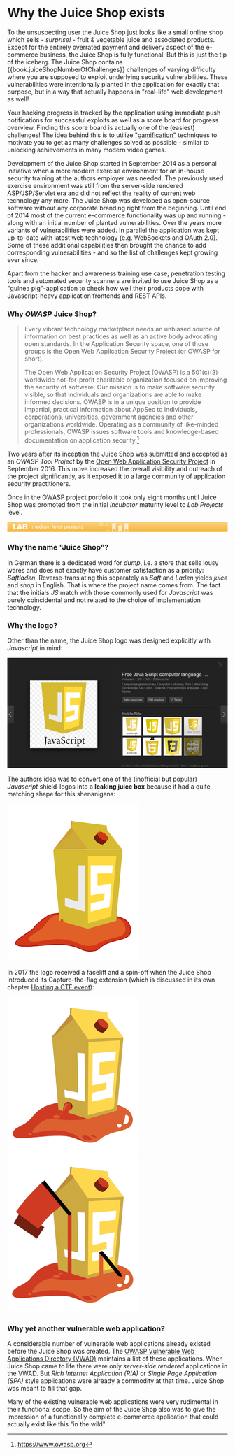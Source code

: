 # Why the Juice Shop exists

To the unsuspecting user the Juice Shop just looks like a small online
shop which sells - _surprise!_ - fruit & vegetable juice and associated
products. Except for the entirely overrated payment and delivery aspect
of the e-commerce business, the Juice Shop is fully functional. But this
is just the tip of the iceberg. The Juice Shop contains
{{book.juiceShopNumberOfChallenges}} challenges of varying difficulty
where you are supposed to exploit underlying security vulnerabilities.
These vulnerabilities were intentionally planted in the application for
exactly that purpose, but in a way that actually happens in "real-life"
web development as well!

Your hacking progress is tracked by the application using immediate push
notifications for successful exploits as well as a score board for
progress overview. Finding this score board is actually one of the
(easiest) challenges! The idea behind this is to utilize
["gamification"](https://en.wikipedia.org/wiki/Gamification) techniques
to motivate you to get as many challenges solved as possible - similar
to unlocking achievements in many modern video games.

Development of the Juice Shop started in September 2014 as a personal
initiative when a more modern exercise environment for an in-house
security training at the authors employer was needed. The previously
used exercise environment was still from the server-side rendered
ASP/JSP/Servlet era and did not reflect the reality of current web
technology any more. The Juice Shop was developed as open-source
software without any corporate branding right from the beginning. Until
end of 2014 most of the current e-commerce functionality was up and
running - along with an initial number of planted vulnerabilities. Over
the years more variants of vulnerabilities were added. In parallel the
application was kept up-to-date with latest web technology (e.g.
WebSockets and OAuth 2.0). Some of these additional capabilities then
brought the chance to add corresponding vulnerabilities - and so the
list of challenges kept growing ever since.

Apart from the hacker and awareness training use case, penetration
testing tools and automated security scanners are invited to use Juice
Shop as a "guinea pig"-application to check how well their products cope
with Javascript-heavy application frontends and REST APIs.

### Why _OWASP_ Juice Shop?

> Every vibrant technology marketplace needs an unbiased source of
> information on best practices as well as an active body advocating
> open standards. In the Application Security space, one of those groups
> is the Open Web Application Security Project (or OWASP for short).
>
> The Open Web Application Security Project (OWASP) is a 501(c)(3)
> worldwide not-for-profit charitable organization focused on improving
> the security of software. Our mission is to make software security
> visible, so that individuals and organizations are able to make
> informed decisions. OWASP is in a unique position to provide
> impartial, practical information about AppSec to individuals,
> corporations, universities, government agencies and other
> organizations worldwide. Operating as a community of like-minded
> professionals, OWASP issues software tools and knowledge-based
> documentation on application security.[^1]

Two years after its inception the Juice Shop was submitted and accepted
as an _OWASP Tool Project_ by the
[Open Web Application Security Project](https://owasp.org) in September
2016\. This move increased the overall visibility and outreach of the
project significantly, as it exposed it to a large community of
application security practitioners.

Once in the OWASP project portfolio it took only eight months until
Juice Shop was promoted from the initial _Incubator_ maturity level to
_Lab Projects_ level.

![OWASP Lab Projects](img/Lab_big.jpg)

### Why the name "Juice Shop"?

In German there is a dedicated word for _dump_, i.e. a store that sells
lousy wares and does not exactly have customer satisfaction as a
priority: _Saftladen_. Reverse-translating this separately as _Saft_ and
_Laden_ yields _juice_ and _shop_ in English. That is where the project
name comes from. The fact that the initials _JS_ match with those
commonly used for _Javascript_ was purely coincidental and not related
to the choice of implementation technology.

### Why the logo?

Other than the name, the Juice Shop logo was designed explicitly with
_Javascript_ in mind:

![Inofficial JS Shield](img/JS_Shield.png)

The authors idea was to convert one of the (inofficial but popular)
_Javascript_ shield-logos into a **leaking juice box** because it had a
quite matching shape for this shenanigans:

![Original JuiceShop logo](img/JuiceShop_RetroLogo.png)

In 2017 the logo received a facelift and a spin-off when the Juice Shop
introduced its Capture-the-flag extension (which is discussed in its own
chapter [Hosting a CTF event](../part1/ctf.md)):

![OWASP Juice Shop logo](img/JuiceShop_Logo.png)
![OWASP Juice Shop CTF logo](img/JuiceShopCTF_Logo.png)

### Why yet another vulnerable web application?

A considerable number of vulnerable web applications already existed
before the Juice Shop was created. The
[OWASP Vulnerable Web Applications Directory (VWAD)](https://www.owasp.org/index.php/OWASP_Vulnerable_Web_Applications_Directory_Project)
maintains a list of these applications. When Juice Shop came to life
there were only _server-side rendered_ applications in the VWAD. But
_Rich Internet Application (RIA)_ or _Single Page Application (SPA)_
style applications were already a commodity at that time. Juice Shop was
meant to fill that gap.

Many of the existing vulnerable web applications were very rudimental in
their functional scope. So the aim of the Juice Shop also was to give
the impression of a functionally complete e-commerce application that
could actually exist like this "in the wild".

[^1]: https://www.owasp.org